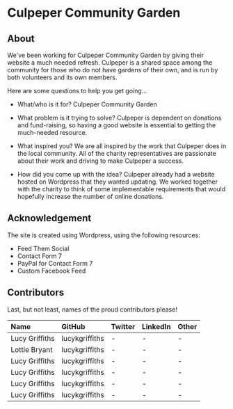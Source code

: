# Culpeper Community Garden

## About

We've been working for Culpeper Community Garden by giving their website a much needed refresh. 
Culpeper is a shared space among the community for those who do not have gardens of their own, 
and is run by both volunteers and its own members.

Here are some questions to help you get going...

- What/who is it for?
Culpeper Community Garden

- What problem is it trying to solve?
Culpeper is dependent on donations and fund-raising, 
so having a good website is essential to getting the much-needed resource.

- What inspired you?
We are all inspired by the work that Culpeper does in the local community. All of the charity
representatives are passionate about their work and driving to make Culpeper a success.

- How did you come up with the idea?
Culpeper already had a website hosted on Wordpress that they wanted updating. We worked together with
the charity to think of some implementable requirements that would hopefully increase the number of 
online donations.

## Acknowledgement

The site is created using Wordpress, using the following resources:
- Feed Them Social
- Contact Form 7
- PayPal for Contact Form 7
- Custom Facebook Feed

## Contributors

Last, but not least, names of the proud contributors please!

| Name | GitHub | Twitter | LinkedIn | Other |
| :--- | :--- | :--- | :--- | :--- |
| Lucy Griffiths | lucykgriffiths | - | - | - |
| Lottie Bryant | lucykgriffiths | - | - | - |
| Lucy Griffiths | lucykgriffiths | - | - | - |
| Lucy Griffiths | lucykgriffiths | - | - | - |
| Lucy Griffiths | lucykgriffiths | - | - | - |
| Lucy Griffiths | lucykgriffiths | - | - | - |
